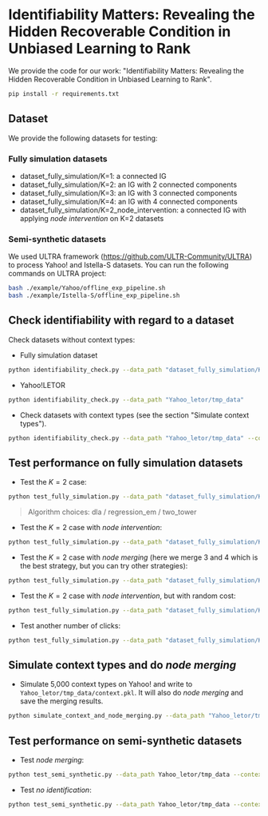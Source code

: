 # Identifiability Matters: Revealing the Hidden Recoverable Condition in Unbiased Learning to Rank

We provide the code for our work: "Identifiability Matters: Revealing the Hidden Recoverable Condition in Unbiased Learning to Rank".

```bash
pip install -r requirements.txt
```

## Dataset

We provide the following datasets for testing:

### Fully simulation datasets

- dataset_fully_simulation/K=1: a connected IG
- dataset_fully_simulation/K=2: an IG with 2 connected components
- dataset_fully_simulation/K=3: an IG with 3 connected components
- dataset_fully_simulation/K=4: an IG with 4 connected components
- dataset_fully_simulation/K=2_node_intervention: a connected IG with applying *node intervention* on K=2 datasets

### Semi-synthetic datasets

We used ULTRA framework (https://github.com/ULTR-Community/ULTRA) to process Yahoo! and Istella-S datasets. You can run the following commands on ULTRA project:

```bash
bash ./example/Yahoo/offline_exp_pipeline.sh
bash ./example/Istella-S/offline_exp_pipeline.sh
```


## Check identifiability with regard to a dataset

Check datasets without context types: 

- Fully simulation dataset

```bash
python identifiability_check.py --data_path "dataset_fully_simulation/K=2"
```

- Yahoo!LETOR

```bash
python identifiability_check.py --data_path "Yahoo_letor/tmp_data"
```

- Check datasets with context types (see the section "Simulate context types").

```bash
python identifiability_check.py --data_path "Yahoo_letor/tmp_data" --context_path "Yahoo_letor/tmp_data/context.pkl"
```

## Test performance on fully simulation datasets

- Test the $K=2$ case:

```bash
python test_fully_simulation.py --data_path "dataset_fully_simulation/K=2" --algorithm "dla"
```

> Algorithm choices: dla / regression_em / two_tower

- Test the $K=2$ case with *node intervention*:

```bash
python test_fully_simulation.py --data_path "dataset_fully_simulation/K=2_node_intervention"
```

- Test the $K=2$ case with *node merging* (here we merge 3 and 4 which is the best strategy, but you can try other strategies):

```bash
python test_fully_simulation.py --data_path "dataset_fully_simulation/K=2" --node_merging_strategies "3-4"
```

- Test the $K=2$ case with *node intervention*, but with random cost:

```bash
python test_fully_simulation.py --data_path "dataset_fully_simulation/K=2" --random_node_intervention
```

- Test another number of clicks:

```bash
python test_fully_simulation.py --data_path "dataset_fully_simulation/K=1" --number_of_clicks 10000
```

## Simulate context types and do *node merging*

- Simulate 5,000 context types on Yahoo! and write to `Yahoo_letor/tmp_data/context.pkl`. It will also do *node merging* and save the merging results.

```bash
python simulate_context_and_node_merging.py --data_path "Yahoo_letor/tmp_data" --context_path "Yahoo_letor/tmp_data/context.pkl" --n_context 5000
```

## Test performance on semi-synthetic datasets

- Test *node merging*:

```bash
python test_semi_synthetic.py --data_path Yahoo_letor/tmp_data --context_path Yahoo_letor/tmp_data/context.pkl
```

- Test *no identification*:

```bash
python test_semi_synthetic.py --data_path Yahoo_letor/tmp_data --context_path Yahoo_letor/tmp_data/context.pkl --no_identification
```

